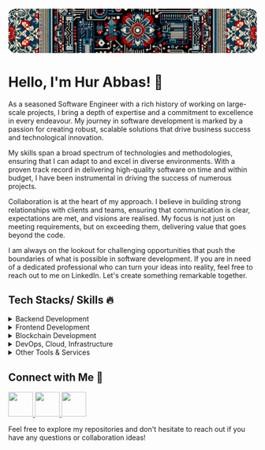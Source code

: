 ![Github Profile README.md Header](assets/profile-header-v1.png)

# Hello, I'm Hur Abbas! 👋
As a seasoned Software Engineer with a rich history of working on large-scale projects, I bring a depth of expertise and a commitment to excellence in every endeavour. My journey in software development is marked by a passion for creating robust, scalable solutions that drive business success and technological innovation.  
  
My skills span a broad spectrum of technologies and methodologies, ensuring that I can adapt to and excel in diverse environments. With a proven track record in delivering high-quality software on time and within budget, I have been instrumental in driving the success of numerous projects.  
  
Collaboration is at the heart of my approach. I believe in building strong relationships with clients and teams, ensuring that communication is clear, expectations are met, and visions are realised. My focus is not just on meeting requirements, but on exceeding them, delivering value that goes beyond the code.  
  
I am always on the lookout for challenging opportunities that push the boundaries of what is possible in software development. If you are in need of a dedicated professional who can turn your ideas into reality, feel free to reach out to me on LinkedIn. Let's create something remarkable together.
## Tech Stacks/ Skills 🔥

<details>
<summary>Backend Development</summary>
<p>
I am dynamic and seasoned backend developer, my expertise spans a wide array of technologies, making me adept at building robust, scalable, and efficient web applications and services. My core strength lies in JavaScript and TypeScript, where I utilize NodeJS, Express, and NestJS to engineer powerful server-side solutions. I am also skilled in Java and Spring Boot, which enables me to develop and manage complex, enterprise-grade backend systems with ease.
</p>
<p>
In the realm of databases, I am proficient in both SQL and NoSQL technologies. My experience with MongoDB, PostgreSQL, and MySQL allows me to design and implement versatile database solutions tailored to the specific needs of each project. Further enhancing my database skills are tools like TypeORM, Mongoose, and Prisma, through which I ensure seamless integration and effective management of database operations within applications.
</p>
<p>
My expertise also encompasses the development of both GraphQL and RESTful APIs, showcasing my ability to create highly optimized and scalable API solutions for seamless frontend-backend integration. This skill is complemented by my knowledge in microservices architecture and serverless frameworks, allowing me to build modular, efficient, and easily maintainable systems.
</p>
<p>
This diverse technological proficiency is backed by a commitment to best practices and a keen understanding of the latest trends in backend development. My approach combines technical skill with a focus on creating solutions that are not only effective but also sustainable and forward-thinking, making me a valuable asset in any development team.
</p>
<p><strong>Backend Skills:</strong></p>
<p>
<img src="https://img.shields.io/badge/Node%20js-339933?style=for-the-badge&logo=nodedotjs&logoColor=white"/>
<img src="https://img.shields.io/badge/express.js-%23404d59.svg?style=for-the-badge&logo=express&logoColor=%2361DAFB"/>
<img src="https://img.shields.io/badge/nestjs-E0234E?style=for-the-badge&logo=nestjs&logoColor=white"/>
<img src="https://img.shields.io/badge/fastify-%23000000.svg?style=for-the-badge&logo=fastify&logoColor=white"/>
<img src="https://img.shields.io/badge/java-%23ED8B00.svg?style=for-the-badge&logo=openjdk&logoColor=white"/>
<img src="https://img.shields.io/badge/Spring-6DB33F?style=for-the-badge&logo=spring&logoColor=white"/>
<img src="https://img.shields.io/badge/Spring_Boot-F2F4F9?style=for-the-badge&logo=spring-boot"/>
<img src="https://img.shields.io/badge/MongoDB-4EA94B?style=for-the-badge&logo=mongodb&logoColor=white"/> <img src="https://img.shields.io/badge/PostgreSQL-316192?style=for-the-badge&logo=postgresql&logoColor=white"/> <img src="https://img.shields.io/badge/MySQL-005C84?style=for-the-badge&logo=mysql&logoColor=white"/> <img src="https://img.shields.io/badge/Sqlite-003B57?style=for-the-badge&logo=sqlite&logoColor=white"/> <img src="https://img.shields.io/badge/redis-%23DD0031.svg?&style=for-the-badge&logo=redis&logoColor=white"/> <img src="https://img.shields.io/badge/Apache_Kafka-231F20?style=for-the-badge&logo=apache-kafka&logoColor=white"/> <img src="https://img.shields.io/badge/GraphQl-E10098?style=for-the-badge&logo=graphql&logoColor=white"/>
 <img src="https://img.shields.io/badge/Socket.io-010101?&style=for-the-badge&logo=Socket.io&logoColor=white"/>
</p>
</details>

<details>
<summary>Frontend Development</summary>
<p>  
As a frontend engineer, my skill set is anchored in HTML, CSS, and SCSS, enabling me to design responsive and aesthetically pleasing web layouts. I am proficient in JavaScript, which forms the basis of my development work, particularly in creating interactive and dynamic web applications. My expertise extends to ReactJs and NextJs, tools that I leverage to build user-friendly interfaces and improve web performance through server-side rendering.
</p>
<p>
In mobile app development, I utilize React Native to create cross-platform applications that offer a native-like user experience. My ability to manage complex application states is enhanced through ReduxJs, and I integrate ApolloGraphQL for efficient data handling in my projects. Additionally, my experience with ElectronJs allows me to develop cross-platform desktop applications using web technologies. My focus is always on developing intuitive, user-centric applications that prioritize seamless user experience and functionality.
</p>
<p><strong>Frontend Skills</strong>:</p>
<p>
  <img src="https://img.shields.io/badge/React-20232A?style=for-the-badge&logo=react&logoColor=61DAFB" />
  <img src="https://img.shields.io/badge/next%20js-000000?style=for-the-badge&logo=nextdotjs&logoColor=white" />
  <img src="https://img.shields.io/badge/Electron-2B2E3A?style=for-the-badge&logo=electron&logoColor=9FEAF9" />
  <img src="https://img.shields.io/badge/React_Native-20232A?style=for-the-badge&logo=react&logoColor=61DAFB" />
  <img src="https://img.shields.io/badge/HTML5-E34F26?style=for-the-badge&logo=html5&logoColor=white" />
  <img src="https://img.shields.io/badge/TypeScript-007ACC?style=for-the-badge&logo=typescript&logoColor=white" />
  <img src="https://img.shields.io/badge/Material%20UI-007FFF?style=for-the-badge&logo=mui&logoColor=white" />
  <img src="https://img.shields.io/badge/CSS3-1572B6?style=for-the-badge&logo=css3&logoColor=white" />
  <img src="https://img.shields.io/badge/Sass-CC6699?style=for-the-badge&logo=sass&logoColor=white" />
  <img src="https://img.shields.io/badge/Redux-593D88?style=for-the-badge&logo=redux&logoColor=white" />
  <img src="https://img.shields.io/badge/Tailwind_CSS-38B2AC?style=for-the-badge&logo=tailwind-css&logoColor=white" />
  <img src="https://img.shields.io/badge/Bootstrap-563D7C?style=for-the-badge&logo=bootstrap&logoColor=white" />
  <img src="https://img.shields.io/badge/Ant%20Design-1890FF?style=for-the-badge&logo=antdesign&logoColor=white" />
  <img src="https://img.shields.io/badge/Apollo%20GraphQL-311C87?&style=for-the-badge&logo=Apollo%20GraphQL&logoColor=white" />
</p>
</details>

<details>
<summary>Blockchain Development</summary>
<p>
As a versatile developer with a unique blend of frontend, backend, and blockchain expertise, I have a proven track record of developing innovative blockchain applications. My frontend skills in HTML, CSS, SCSS, JavaScript, ReactJs, NextJs, and React Native enable me to create intuitive and engaging user interfaces for decentralized applications (dApps). Combined with my backend proficiency in NodeJS, Java, Spring Boot, and various databases, I can build robust, scalable, and secure backend systems that underpin the blockchain applications.
</p>
<p>
My blockchain development expertise is centered around Solidity for smart contract development, which is the cornerstone of creating decentralized solutions on platforms like Ethereum. I have extensive experience in developing and deploying smart contracts that are secure, efficient, and optimized for various use cases. My knowledge extends to blockchain platforms like Stellar and Ripple, which allows me to leverage their unique features for creating specialized blockchain solutions, such as digital wallets, cryptocurrency exchanges, NFT platforms, and security token offerings.
</p>
<p>
In creating digital wallets and exchanges, I focus on security, user experience, and performance, ensuring that these platforms are not only user-friendly but also meet the highest standards of security and efficiency. My work in the NFT space involves developing platforms that enable the creation, sale, and exchange of non-fungible tokens, tapping into the burgeoning market of digital collectibles and art. In the realm of security tokens, I apply my skills to develop solutions that democratize access to investment opportunities, ensuring compliance with regulatory standards and enhancing the liquidity of assets.
</p>
<p>
My approach to blockchain development is holistic, considering both the technical and practical aspects of deploying blockchain solutions. This combination of frontend, backend, and blockchain skills allows me to deliver comprehensive and innovative solutions in the rapidly evolving world of blockchain technology.
</p>
<p><strong>Blockchain Skills:</strong></p>
<p>
  <img src="https://img.shields.io/badge/Solidity-e6e6e6?style=for-the-badge&logo=solidity&logoColor=black" />
  <img src="https://img.shields.io/badge/Ethereum-3C3C3D?style=for-the-badge&logo=Ethereum&logoColor=white" />
  <img src="https://img.shields.io/badge/Litecoin-A6A9AA?style=for-the-badge&logo=Litecoin&logoColor=white" />
  <img src="https://img.shields.io/badge/dash-008DE4?style=for-the-badge&logo=dash&logoColor=white" />
  <img src="https://img.shields.io/badge/Bitcoin-000000?style=for-the-badge&logo=bitcoin&logoColor=white" />
  <img src="https://img.shields.io/badge/Stellar-090020?style=for-the-badge&logo=stellar&logoColor=white" />
  <img src="https://img.shields.io/badge/Xrp-black?style=for-the-badge&logo=xrp&logoColor=white" />
  <img src="https://img.shields.io/badge/Binance-FCD535?style=for-the-badge&logo=binance&logoColor=white" />
</p>

</details>

<details>
<summary>DevOps, Cloud, Infrastructure</summary>
<p>As a well-rounded software developer with extensive skills in both development and DevOps, I bring a comprehensive approach to building and deploying high-quality software solutions. My expertise spans a range of cloud platforms and technologies, including AWS and GCP, where I adeptly manage cloud infrastructure, ensuring scalable, reliable, and cost-effective solutions.
</p>
<p>
In the realm of containerization and orchestration, my proficiency with Docker and Kubernetes stands out. I utilize Docker to create lightweight, portable, and consistent environments for applications, significantly enhancing their deployment and scalability. Kubernetes further bolsters my skill set, allowing me to manage containerized applications efficiently, ensuring high availability and fault tolerance.
</p>
<p>
My experience with Firebase provides me with tools for rapid backend development, facilitating services like real-time databases, authentication, and hosting. In version control and source code management, I am skilled in using Git, with a strong proficiency in platforms like GitHub, GitLab, and Bitbucket for collaborative development and CI/CD integrations.
</p>
<p>
For deployment and hosting, I am experienced in using Heroku, Netlify, and Vercel. These platforms enable me to deploy web applications seamlessly, with continuous deployment capabilities that streamline the development lifecycle. My approach to DevOps is focused on automating and optimizing software development processes, reducing the time to market, and ensuring high-quality, maintainable, and scalable software solutions.</p>
<p><strong>DevOps Skills:</strong></p>
<p>
  <img src="https://img.shields.io/badge/Amazon_AWS-FF9900?style=for-the-badge&logo=amazonaws&logoColor=white" />
  <img src="https://img.shields.io/badge/Google_Cloud-4285F4?style=for-the-badge&logo=google-cloud&logoColor=white" />
  <img src="https://img.shields.io/badge/heroku-%23430098.svg?style=for-the-badge&logo=heroku&logoColor=white" />
  <img src="https://img.shields.io/badge/Vercel-000000?style=for-the-badge&logo=vercel&logoColor=white" />
  <img src="https://img.shields.io/badge/Netlify-00C7B7?style=for-the-badge&logo=netlify&logoColor=white" />
  <img src="https://img.shields.io/badge/firebase-ffca28?style=for-the-badge&logo=firebase&logoColor=black" />
  <img src="https://img.shields.io/badge/Github%20Actions-282a2e?style=for-the-badge&logo=githubactions&logoColor=367cfe" />
  <img src="https://img.shields.io/badge/docker-%230db7ed.svg?style=for-the-badge&logo=docker&logoColor=white" />
  <img src="https://img.shields.io/badge/kubernetes-326ce5.svg?&style=for-the-badge&logo=kubernetes&logoColor=white" />
  <img src="https://img.shields.io/badge/circle%20ci-%23161616.svg?style=for-the-badge&logo=circleci&logoColor=white" />
  <img src="https://img.shields.io/badge/terraform-%235835CC.svg?style=for-the-badge&logo=terraform&logoColor=white" />
  <img src="https://img.shields.io/badge/Argo%20CD-1e0b3e?style=for-the-badge&logo=argo&logoColor=#d16044" />
</p>

</details>

<details>
<summary>Other Tools & Services</summary>
<p>
As a multifaceted software engineer, my technical prowess extends beyond development and DevOps into a broad spectrum of tools and services that enhance project management, design, and collaboration. My proficiency in project management tools such as Jira, ClickUp, Trello, and Asana demonstrates my ability to efficiently manage and streamline development workflows, ensuring that projects are delivered on time and within scope. These tools also reflect my skill in team collaboration and task organization, enabling me to maintain clear communication and project visibility.
</p>
<p>
In the realm of design, I am adept in using Adobe Xd, Photoshop, Illustrator, and Figma. My experience with these design tools allows me to contribute to the UI/UX aspect of projects, creating visually appealing and user-friendly designs. Whether it's wireframing in Adobe Xd, image editing in Photoshop, vector graphics in Illustrator, or collaborative design in Figma, I have the ability to bring creative ideas to life and enhance the user experience of the applications I develop.
</p>
<p>
This combination of technical development skills, DevOps knowledge, and proficiency in project management and design tools makes me a versatile and valuable asset to any team. My diverse skill set allows me to bridge the gap between different aspects of software development, from initial concept and design to deployment and management, ensuring a cohesive and efficient development process.</p>
<p><strong>Other Tools/ Services:</strong></p>
<p>
  <img src="https://img.shields.io/badge/jira-%230A0FFF.svg?style=for-the-badge&logo=jira&logoColor=white" />
  <img src="https://img.shields.io/badge/Trello-%23026AA7.svg?style=for-the-badge&logo=Trello&logoColor=white" />
  <img src="https://img.shields.io/badge/github-%23121011.svg?style=for-the-badge&logo=github&logoColor=white" />
  <img src="https://img.shields.io/badge/git-%23F05033.svg?style=for-the-badge&logo=git&logoColor=white" />
  <img src="https://img.shields.io/badge/bitbucket-%230047B3.svg?style=for-the-badge&logo=bitbucket&logoColor=white" />
  <img src="https://img.shields.io/badge/gitlab-%23181717.svg?style=for-the-badge&logo=gitlab&logoColor=white" />
  <img src="https://img.shields.io/badge/adobe%20photoshop-%2331A8FF.svg?style=for-the-badge&logo=adobe%20photoshop&logoColor=white" />
  <img src="https://img.shields.io/badge/adobe%20illustrator-%23FF9A00.svg?style=for-the-badge&logo=adobe%20illustrator&logoColor=white" />
  <img src="https://img.shields.io/badge/Adobe%20XD-470137?style=for-the-badge&logo=Adobe%20XD&logoColor=#FF61F6" />
  <img src="https://img.shields.io/badge/figma-%23F24E1E.svg?style=for-the-badge&logo=figma&logoColor=white" />
    <img src="https://img.shields.io/badge/InVision-FF3366?style=for-the-badge&logo=InVision&logoColor=white" />
  <img src="https://img.shields.io/badge/Framer-black?style=for-the-badge&logo=framer&logoColor=blue" />
  <img src="https://img.shields.io/badge/-Storybook-FF4785?style=for-the-badge&logo=storybook&logoColor=white" />
</p>
</details>

## Connect with Me 💬
<p> 
<a href="https://www.linkedin.com/in/hurabbas/" >
<img src="https://user-images.githubusercontent.com/74038190/235294012-0a55e343-37ad-4b0f-924f-c8431d9d2483.gif"  height="50px" width="50px"/>
</a>
<a href="YOUR_LINK_HERE">
<img src="https://user-images.githubusercontent.com/74038190/235294015-47144047-25ab-417c-af1b-6746820a20ff.gif"  height="50px" width="50px"/>
</a>
<a href="YOUR_LINK_HERE">
<img src="https://user-images.githubusercontent.com/74038190/235294011-b8074c31-9097-4a65-a594-4151b58743a8.gif"  height="50px" width="50px"/>
</a>
</p>
Feel free to explore my repositories and don't hesitate to reach out if you have any questions or collaboration ideas!

